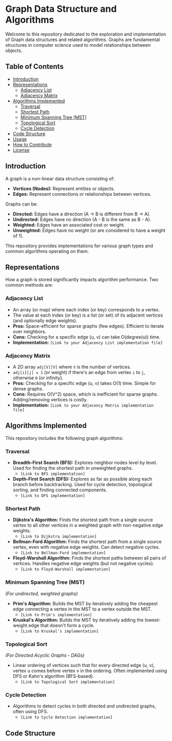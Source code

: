 # Graph Data Structure and Algorithms

Welcome to this repository dedicated to the exploration and implementation of Graph data structures and related algorithms. Graphs are fundamental structures in computer science used to model relationships between objects.

## Table of Contents

- [Introduction](#introduction)
- [Representations](#representations)
  - [Adjacency List](#adjacency-list)
  - [Adjacency Matrix](#adjacency-matrix)
- [Algorithms Implemented](#algorithms-implemented)
  - [Traversal](#traversal)
  - [Shortest Path](#shortest-path)
  - [Minimum Spanning Tree (MST)](#minimum-spanning-tree-mst)
  - [Topological Sort](#topological-sort)
  - [Cycle Detection](#cycle-detection)
- [Code Structure](#code-structure)
- [Usage](#usage)
- [How to Contribute](#how-to-contribute)
- [License](#license)

## Introduction

A graph is a non-linear data structure consisting of:
- **Vertices (Nodes):** Represent entities or objects.
- **Edges:** Represent connections or relationships between vertices.

Graphs can be:
- **Directed:** Edges have a direction (A -> B is different from B -> A).
- **Undirected:** Edges have no direction (A - B is the same as B - A).
- **Weighted:** Edges have an associated cost or weight.
- **Unweighted:** Edges have no weight (or are considered to have a weight of 1).

This repository provides implementations for various graph types and common algorithms operating on them.

## Representations

How a graph is stored significantly impacts algorithm performance. Two common methods are:

### Adjacency List
- An array (or map) where each index (or key) corresponds to a vertex.
- The value at each index (or key) is a list (or set) of its adjacent vertices (and optionally edge weights).
- **Pros:** Space-efficient for sparse graphs (few edges). Efficient to iterate over neighbors.
- **Cons:** Checking for a specific edge (u, v) can take O(degree(u)) time.
- **Implementation:** `[Link to your Adjacency List implementation file]`

### Adjacency Matrix
- A 2D array `adj[V][V]` where `V` is the number of vertices.
- `adj[i][j] = 1` (or weight) if there's an edge from vertex `i` to `j`, otherwise `0` (or infinity).
- **Pros:** Checking for a specific edge (u, v) takes O(1) time. Simple for dense graphs.
- **Cons:** Requires O(V^2) space, which is inefficient for sparse graphs. Adding/removing vertices is costly.
- **Implementation:** `[Link to your Adjacency Matrix implementation file]`

## Algorithms Implemented

This repository includes the following graph algorithms:

### Traversal
- **Breadth-First Search (BFS):** Explores neighbor nodes level by level. Used for finding the shortest path in unweighted graphs.
  - `[Link to BFS implementation]`
- **Depth-First Search (DFS):** Explores as far as possible along each branch before backtracking. Used for cycle detection, topological sorting, and finding connected components.
  - `[Link to DFS implementation]`

### Shortest Path
- **Dijkstra's Algorithm:** Finds the shortest path from a single source vertex to all other vertices in a weighted graph with non-negative edge weights.
  - `[Link to Dijkstra implementation]`
- **Bellman-Ford Algorithm:** Finds the shortest path from a single source vertex, even with negative edge weights. Can detect negative cycles.
  - `[Link to Bellman-Ford implementation]`
- **Floyd-Warshall Algorithm:** Finds the shortest paths between all pairs of vertices. Handles negative edge weights (but not negative cycles).
  - `[Link to Floyd-Warshall implementation]`

### Minimum Spanning Tree (MST)
*(For undirected, weighted graphs)*
- **Prim's Algorithm:** Builds the MST by iteratively adding the cheapest edge connecting a vertex in the MST to a vertex outside the MST.
  - `[Link to Prim's implementation]`
- **Kruskal's Algorithm:** Builds the MST by iteratively adding the lowest-weight edge that doesn't form a cycle.
  - `[Link to Kruskal's implementation]`

### Topological Sort
*(For Directed Acyclic Graphs - DAGs)*
- Linear ordering of vertices such that for every directed edge (u, v), vertex u comes before vertex v in the ordering. Often implemented using DFS or Kahn's algorithm (BFS-based).
  - `[Link to Topological Sort implementation]`

### Cycle Detection
- Algorithms to detect cycles in both directed and undirected graphs, often using DFS.
  - `[Link to Cycle Detection implementation]`

## Code Structure

